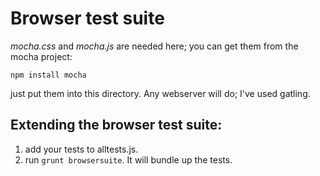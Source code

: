 # Browser test suite

*mocha.css* and *mocha.js* are needed here; you can get them from the mocha
project:

    npm install mocha

just put them into this directory. Any webserver will do; I've used gatling.

## Extending the browser test suite:

1. add your tests to alltests.js.
2. run `grunt browsersuite`. It will bundle up the tests.